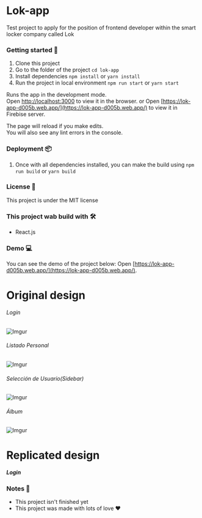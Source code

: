 # Lok-app

Test project to apply for the position of frontend developer within the smart locker company called Lok

### Getting started 🚀

1. Clone this project
2. Go to the folder of the project `cd lok-app`
3. Install dependencies `npm install` or `yarn install`
4. Run the project in local environment `npm run start` or `yarn start`

Runs the app in the development mode.\
Open [http://localhost:3000](http://localhost:3000) to view it in the browser.
or
Open [https://lok-app-d005b.web.app/](https://lok-app-d005b.web.app/) to view it in Firebise server.

The page will reload if you make edits.\
You will also see any lint errors in the console.

### Deployment 📦

1. Once with all dependencies installed, you can make the build using `npm run build` or `yarn build`

### License 🚧

This project is under the MIT license

### This project wab build with 🛠

- React.js

### Demo 💻

You can see the demo of the project below:
Open [https://lok-app-d005b.web.app/](https://lok-app-d005b.web.app/).

# Original design

###### Login

![Imgur](https://i.imgur.com/A8W7QLv.png)

###### Listado Personal

![Imgur](https://i.imgur.com/4GJg8qu.png)

###### Selección de Usuario(Sidebar)

![Imgur](https://i.imgur.com/IQ3q3QT.png)

###### Álbum

![Imgur](https://i.imgur.com/XPE7Dfm.png)

# Replicated design

##### Login

### Notes 🎉

- This project isn't finished yet
- This project was made with lots of love ❤
